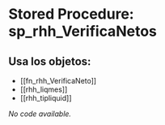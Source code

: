 # Stored Procedure: sp_rhh_VerificaNetos

## Usa los objetos:
- [[fn_rhh_VerificaNeto]]
- [[rhh_liqmes]]
- [[rhh_tipliquid]]

*No code available.*
